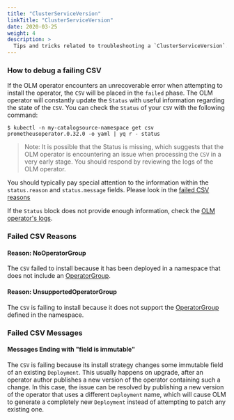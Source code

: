 ```yaml
---
title: "ClusterServiceVersion"
linkTitle: "ClusterServiceVersion"
date: 2020-03-25
weight: 4
description: >
  Tips and tricks related to troubleshooting a `ClusterServiceVersion`.
---
```


### How to debug a failing CSV

If the OLM operator encounters an unrecoverable error when attempting to install the operator, the `CSV` will be placed in the `failed` phase. The OLM operator will constantly update the `Status` with useful information regarding the state of the `CSV`. You can check the `Status` of your `CSV` with the following command:

```shell script
$ kubectl -n my-catalogsource-namespace get csv prometheusoperator.0.32.0 -o yaml | yq r - status
```

>Note: It is possible that the Status is missing, which suggests that the OLM operator is encountering an issue when processing the `CSV` in a very early stage. You should respond by reviewing the logs of the OLM operator.

You should typically pay special attention to the information within the `status.reason` and `status.message` fields. Please look in the [failed CSV reasons](#failed-csv-reasons)

If the `Status` block does not provide enough information, check the [OLM operator's logs](/docs/tasks/troubleshooting/olm-and-catalog-operators/#how-to-view-the-olm-operator-logs).

### Failed CSV Reasons

#### Reason: NoOperatorGroup

The `CSV` failed to install because it has been deployed in a namespace that does not include an [OperatorGroup](/docs/concepts/crds/operatorgroup/).

#### Reason: UnsupportedOperatorGroup

The `CSV` is failing to install because it does not support the [OperatorGroup](/docs/concepts/crds/operatorgroup/) defined in the namespace.

### Failed CSV Messages

#### Messages Ending with "field is immutable"

The `CSV` is failing because its install strategy changes some immutable field of an existing `Deployment`. This usually happens on upgrade, after an operator author publishes a new version of the operator containing such a change. In this case, the issue can be resolved by publishing a new version of the operator that uses a different `Deployment` name, which will cause OLM to generate a completely new `Deployment` instead of attempting to patch any existing one.